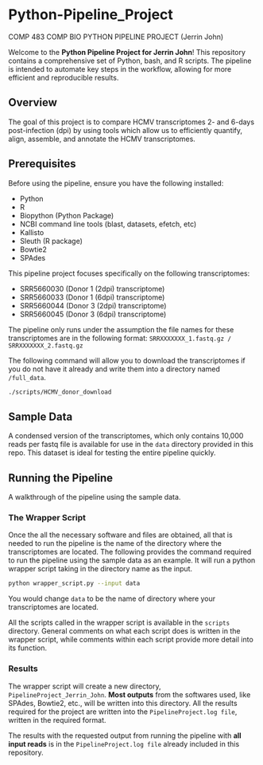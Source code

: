 # Python-Pipeline_Project
COMP 483 COMP BIO PYTHON PIPELINE PROJECT (Jerrin John)

Welcome to the **Python Pipeline Project for Jerrin John**! This repository contains a comprehensive set of Python, bash, and R scripts. The pipeline is intended to automate key steps in the workflow, allowing for more efficient and reproducible results.

## Overview

The goal of this project is to compare HCMV transcriptomes 2- and 6-days post-infection (dpi) by using tools which allow us to efficiently quantify, align, assemble, and annotate the HCMV transcriptomes.

## Prerequisites

Before using the pipeline, ensure you have the following installed:
- Python
- R
- Biopython (Python Package)
- NCBI command line tools (blast, datasets, efetch, etc)
- Kallisto
- Sleuth (R package)
- Bowtie2
- SPAdes

This pipeline project focuses specifically on the following transcriptomes:
- SRR5660030 (Donor 1 (2dpi) transcriptome)
- SRR5660033 (Donor 1 (6dpi) transcriptome)
- SRR5660044 (Donor 3 (2dpi) transcriptome)
- SRR5660045 (Donor 3 (6dpi) transcriptome)

The pipeline only runs under the assumption the file names for these transcriptomes are in the following format:
`SRRXXXXXXX_1.fastq.gz / SRRXXXXXXX_2.fastq.gz`

The following command will allow you to download the transcriptomes if you do not have it already and write them into a directory named `/full_data`.
```bash
./scripts/HCMV_donor_download
```

## Sample Data

A condensed version of the transcriptomes, which only contains  10,000 reads per fastq file is available for use in the `data` directory provided in this repo. This dataset is ideal for testing the entire pipeline quickly.

## Running the Pipeline

A walkthrough of the pipeline using the sample data.

### The Wrapper Script

Once the all the necessary software and files are obtained, all that is needed to run the pipeline is the name of the directory where the transcriptomes are located. The following provides the command required to run the pipeline using the sample data as an example. It will run a python wrapper script taking in the directory name as the input.
```bash
python wrapper_script.py --input data
```
You would change `data` to be the name of directory where your transcriptomes are located. 

All the scripts called in the wrapper script is available in the `scripts` directory. General comments on what each script does is written in the wrapper script, while comments within each script provide more detail into its function.

### Results
The wrapper script will create a new directory, `PipelineProject_Jerrin_John`. **Most outputs** from the softwares used, like SPAdes, Bowtie2, etc., will be written into this directory. All the results required for the project are written into the `PipelineProject.log file`, written in the required format. 

The results with the requested output from running the pipeline with **all input reads** is in the `PipelineProject.log file` already included in this repository. 


